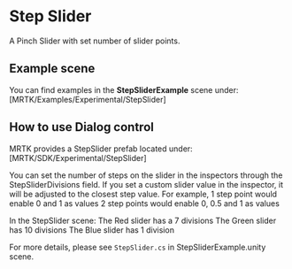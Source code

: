 # Step Slider
A Pinch Slider with set number of slider points.

## Example scene
You can find examples in the **StepSliderExample** scene under:
[MRTK/Examples/Experimental/StepSlider]

## How to use Dialog control
MRTK provides a StepSlider prefab located under: [MRTK/SDK/Experimental/StepSlider]

You can set the number of steps on the slider in the inspectors through the StepSliderDivisions field. 
If you set a custom slider value in the inspector, it will be adjusted to the closest step value.
For example, 1 step point would enable 0 and 1 as values
2 step points would enable 0, 0.5 and 1 as values

In the StepSlider scene:
The Red slider has a 7 divisions
The Green slider has 10 divisions
The Blue slider has 1 division

For more details, please see `StepSlider.cs` in StepSliderExample.unity scene.